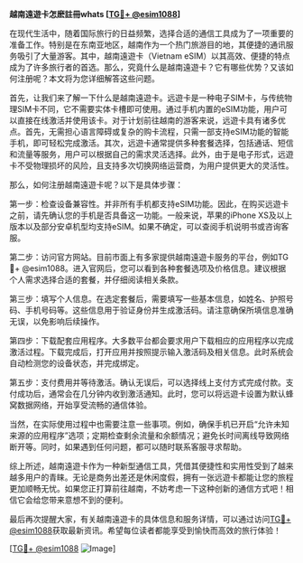 **越南遠遊卡怎麽註冊whats [[TG💪+ @esim1088](https://t.me/s/esim1088)]**

在现代生活中，随着国际旅行的日益频繁，选择合适的通信工具成为了一项重要的准备工作。特别是在东南亚地区，越南作为一个热门旅游目的地，其便捷的通讯服务吸引了大量游客。其中，越南遠遊卡（Vietnam eSIM）以其高效、便捷的特点成为了许多旅行者的首选。那么，究竟什么是越南遠遊卡？它有哪些优势？又该如何注册呢？本文将为您详细解答这些问题。

首先，让我们来了解一下什么是越南遠遊卡。远遊卡是一种电子SIM卡，与传统物理SIM卡不同，它不需要实体卡槽即可使用。通过手机内置的eSIM功能，用户可以直接在线激活并使用该卡。对于计划前往越南的游客来说，远遊卡具有诸多优点。首先，无需担心语言障碍或复杂的购卡流程，只需一部支持eSIM功能的智能手机，即可轻松完成激活。其次，远遊卡通常提供多种套餐选择，包括通话、短信和流量等服务，用户可以根据自己的需求灵活选择。此外，由于是电子形式，远遊卡不受物理损坏的风险，且支持多次切换网络运营商，为用户提供更大的灵活性。

那么，如何注册越南遠遊卡呢？以下是具体步骤：

第一步：检查设备兼容性。并非所有手机都支持eSIM功能。因此，在购买远遊卡之前，请先确认您的手机是否具备这一功能。一般来说，苹果的iPhone XS及以上版本以及部分安卓机型均支持eSIM。如果不确定，可以查阅手机说明书或咨询客服。

第二步：访问官方网站。目前市面上有多家提供越南遠遊卡服务的平台，例如TG💪+ @esim1088。进入官网后，您可以看到各种套餐选项及价格信息。建议根据个人需求选择合适的套餐，并仔细阅读相关条款。

第三步：填写个人信息。在选定套餐后，需要填写一些基本信息，如姓名、护照号码、手机号码等。这些信息用于验证身份并生成激活码。请注意确保所填信息准确无误，以免影响后续操作。

第四步：下载配套应用程序。大多数平台都会要求用户下载相应的应用程序以完成激活过程。下载完成后，打开应用并按照提示输入激活码及相关信息。此时系统会自动检测您的设备状态，并完成绑定。

第五步：支付费用并等待激活。确认无误后，可以选择线上支付方式完成付款。支付成功后，通常会在几分钟内收到激活通知。此时，您可以将远遊卡设置为默认蜂窝数据网络，开始享受流畅的通信体验。

当然，在实际使用过程中也需要注意一些事项。例如，确保手机已开启“允许未知来源的应用程序”选项；定期检查剩余流量和余额情况；避免长时间离线导致网络断开等。同时，如果遇到任何问题，都可以随时联系客服寻求帮助。

综上所述，越南遠遊卡作为一种新型通信工具，凭借其便捷性和实用性受到了越来越多用户的青睐。无论是商务出差还是休闲度假，拥有一张远遊卡都能让您的旅程更加顺畅无忧。如果您正打算前往越南，不妨考虑一下这种创新的通信方式吧！相信它会给您带来意想不到的便利。

最后再次提醒大家，有关越南遠遊卡的具体信息和服务详情，可以通过访问[TG💪+ @esim1088](https://t.me/s/esim1088)获取最新资讯。希望每位读者都能享受到愉快而高效的旅行体验！

[[TG💪+ @esim1088](https://t.me/s/esim1088) ![Image](https://i.postimg.cc/4NQfJmqS/Snipaste-2025-05-13-00-14-12.png)]